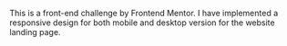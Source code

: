 This is a front-end challenge by Frontend Mentor. I have implemented a responsive design for both mobile and desktop version for the website landing page.


